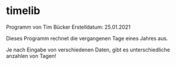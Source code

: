 # timelib

Programm von Tim Bücker
Erstelldatum: 25.01.2021



Dieses Programm rechnet die vergangenen Tage eines Jahres aus.

Je nach Eingabe von verschiedenen Daten, gibt es unterschiedliche anzahlen von Tagen!

